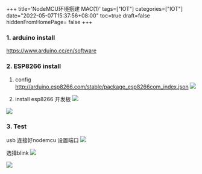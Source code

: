 +++
title='NodeMCU环境搭建 MAC(1)'
tags=["IOT"]
categories=["IOT"]
date="2022-05-07T15:37:56+08:00"
toc=true
draft=false
hiddenFromHomePage= false
+++


### 1. arduino install
https://www.arduino.cc/en/software 

### 2. ESP8266 install
1. config http://arduino.esp8266.com/stable/package_esp8266com_index.json
![](2022-05-09-14-41-19.png)

2. install esp8266 开发板
![](2022-05-09-14-55-01.png)

![](2022-05-09-14-58-31.png)


### 3. Test
usb 连接好nodemcu
设置端口
![](2022-05-09-15-24-07.png)

选择blink
![](2022-05-09-15-18-01.png)

![](2022-05-09-15-21-48.png)


